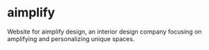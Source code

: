 # aimplify
Website for aimplify design, an interior design company focusing on amplifying and personalizing unique spaces. 
